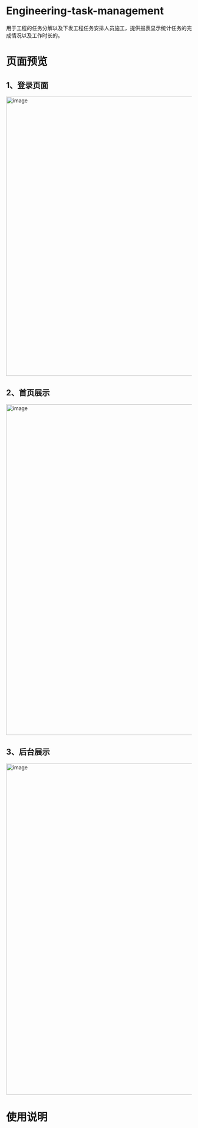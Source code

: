 # Engineering-task-management
用于工程的任务分解以及下发工程任务安排人员施工，提供报表显示统计任务的完成情况以及工作时长的。
# 页面预览
## 1、登录页面
<img width="948" height="755" alt="image" src="https://github.com/user-attachments/assets/08024523-9df9-4039-aa67-e64025b4b4eb" />

## 2、首页展示
<img width="1388" height="894" alt="image" src="https://github.com/user-attachments/assets/d64acd31-a25a-46c3-b029-fd08a8cf5140" />

## 3、后台展示
<img width="1359" height="895" alt="image" src="https://github.com/user-attachments/assets/1140e6f0-b458-485d-a335-6f27434891a9" />

# 使用说明
